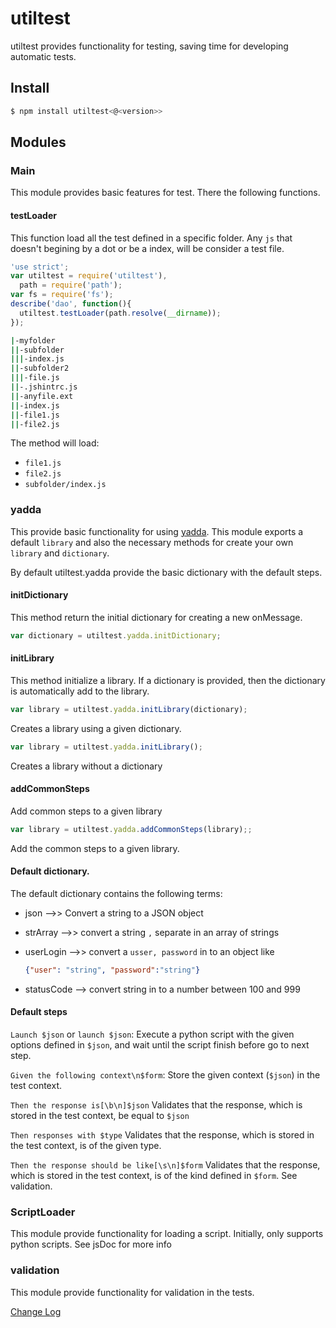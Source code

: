 # utiltest

utiltest provides functionality for testing, saving time for developing automatic tests.

## Install

```bash
$ npm install utiltest<@<version>>
```
## Modules

### Main
This module provides basic features for test. There the following functions.
#### testLoader
This function load all the test defined in a specific folder. Any `js` that doesn't begining by a dot or be a index, will be consider a test file.
```js
'use strict';
var utiltest = require('utiltest'),
  path = require('path');
var fs = require('fs');
describe('dao', function(){
  utiltest.testLoader(path.resolve(__dirname));
});
```
```bash
|-myfolder
||-subfolder
|||-index.js
||-subfolder2
|||-file.js
||-.jshintrc.js
||-anyfile.ext
||-index.js
||-file1.js
||-file2.js
```
The method will load:
* `file1.js`
* `file2.js`
* `subfolder/index.js`

### yadda
This provide basic functionality for using [yadda](https://acuminous.gitbooks.io/yadda-user-guide/en/).
This module exports a default `library` and also the necessary methods for create your own `library` and `dictionary`.

By default utiltest.yadda provide the basic dictionary with the default steps.
#### initDictionary
This method return the initial dictionary for creating a new onMessage.
```js
var dictionary = utiltest.yadda.initDictionary;
```
#### initLibrary
This method initialize a library. If a dictionary is provided, then the dictionary is automatically add to the library.

```js
var library = utiltest.yadda.initLibrary(dictionary);
```
Creates a library using a given dictionary.
```js
var library = utiltest.yadda.initLibrary();
```
Creates a library without a dictionary
#### addCommonSteps
Add common steps to a given library
```js
var library = utiltest.yadda.addCommonSteps(library);;
```
Add the common steps to a given library.

#### Default dictionary.
The default dictionary contains the following terms:
 * json -->> Convert a string to a JSON object
 * strArray -->> convert a string `,` separate in an array of strings
 * userLogin -->> convert a `usser, password` in to an object like
     ```json
     {"user": "string", "password":"string"}
     ```

 * statusCode --> convert string in to a number between 100 and 999

#### Default steps
`Launch $json` or `launch $json`: Execute a python script with the given options defined in `$json`, and wait until the script finish before go to next step.

`Given the following context\n$form`: Store the given context (`$json`) in the test context.

`Then the response is[\b\n]$json` Validates that the response, which is stored in the test context, be equal to `$json`

`Then responses with $type` Validates that the response, which is stored in the test context, is of the given type.

`Then the response should be like[\s\n]$form` Validates that the response, which is stored in the test context, is of the kind defined in `$form`. See validation.
### ScriptLoader
This module provide functionality for loading a script. Initially, only supports python scripts. See jsDoc for more info

### validation
This module provide functionality for validation in the tests.

[Change Log](./CHANGELOG.md)
